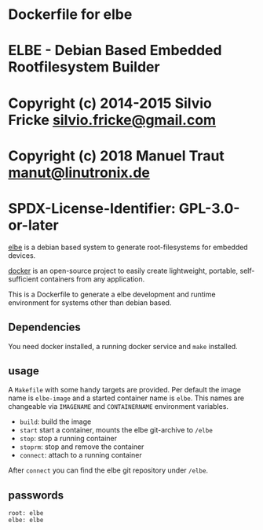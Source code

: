 # Dockerfile for elbe
#
# ELBE - Debian Based Embedded Rootfilesystem Builder
# Copyright (c) 2014-2015 Silvio Fricke <silvio.fricke@gmail.com>
# Copyright (c) 2018 Manuel Traut <manut@linutronix.de>
#
# SPDX-License-Identifier: GPL-3.0-or-later

[elbe][elb] is a debian based system to generate root-filesystems for embedded
devices.

[docker][doc] is an open-source project to easily create lightweight, portable,
self-sufficient containers from any application.

This is a Dockerfile to generate a elbe development and runtime environment for
systems other than debian based.

[doc]: https://www.docker.io "Docker Homepage"
[elb]: http://elbe-rfs.org   "ELBE Homepage"

## Dependencies

You need docker installed, a running docker service and `make` installed.


## usage

A `Makefile` with some handy targets are provided. Per default the image name
is `elbe-image` and a started container name is `elbe`. This names are
changeable via `IMAGENAME` and `CONTAINERNAME` environment variables.

* `build`: build the image
* `start` start a container, mounts the elbe git-archive to `/elbe`
* `stop`: stop a running container
* `stoprm`: stop and remove the container
* `connect`: attach to a running container

After `connect` you can find the elbe git repository under `/elbe`.

## passwords

    root: elbe
    elbe: elbe

